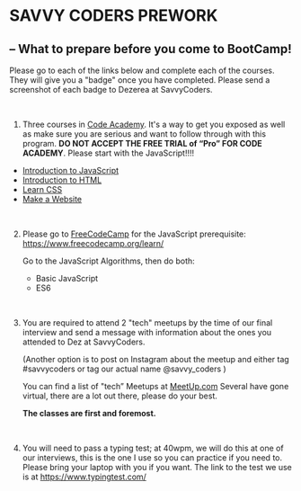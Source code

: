 # SAVVY CODERS PREWORK

## – What to prepare before you come to BootCamp!

Please go to each of the links below and complete each of the courses. They will give you a "badge" once you have completed. Please send a screenshot of each badge to Dezerea at SavvyCoders.

<br>

1. Three courses in [Code Academy](https://www.codecademy.com/catalog). It's a way to get you exposed as well as make sure you are serious and want to follow through with this program. **DO NOT ACCEPT THE FREE TRIAL of “Pro” FOR CODE ACADEMY**. Please start with the JavaScript!!!!

- [Introduction to JavaScript](https://www.codecademy.com/learn/introduction-to-javascript0)
- [Introduction to HTML](https://www.codecademy.com/learn/learn-html)
- [Learn CSS](https://www.codecademy.com/learn/learn-css)
- [Make a Website](https://www.codecademy.com/learn/make-a-website)

<br>

2. Please go to [FreeCodeCamp](https://www.freecodecamp.org/) for the JavaScript prerequisite:
   https://www.freecodecamp.org/learn/

   Go to the JavaScript Algorithms, then do both:

   - Basic JavaScript
   - ES6

<br>

3. You are required to attend 2 "tech" meetups by the time of our final interview and send a message with information about the ones you attended to Dez at SavvyCoders.

   (Another option is to post on Instagram about the meetup and either tag #savvycoders or tag our actual name @savvy_coders )

   You can find a list of "tech” Meetups at [MeetUp.com](https://www.meetup.com/find/events/tech/?allMeetups=false&radius=50&userFreeform=Saint+Louis,+MO&mcId=z63117&mcName=Saint+Louis,+MO&eventFilter=mysugg)
   Several have gone virtual, there are a lot out there, please do your best.

   **The classes are first and foremost.**

<br>

4. You will need to pass a typing test; at 40wpm, we will do this at one of our interviews, this is the one I use so you can practice if you need to. Please bring your laptop with you if you want. The link to the test we use is at https://www.typingtest.com/

